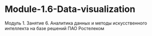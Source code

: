 # Module-1.6-Data-visualization
Модуль 1. Занятие 6. Аналитика данных и методы искусственного интеллекта на базе решений ПАО Ростелеком
